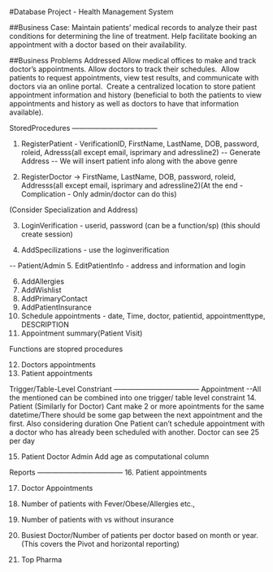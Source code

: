 #Database Project - Health Management System

##Business Case:
Maintain patients’ medical records to analyze their past conditions for determining the line of treatment. 
Help facilitate booking an appointment with a doctor based on their availability. 

##Business Problems Addressed
Allow medical offices to make and track doctor’s appointments.
Allow doctors to track their schedules. 
Allow patients to request appointments, view test results, and communicate with doctors via an online portal. 
Create a centralized location to store patient appointment information and history (beneficial to both the patients to view appointments and history as well as doctors to have that information available).


StoredProcedures
————————————

1. RegisterPatient - VerificationID, FirstName, LastName, DOB, password, roleid, Adresss(all except email, isprimary and adressline2)
-- Generate Address
-- We will insert patient info along with the above genre


2. RegisterDoctor ->  FirstName, LastName, DOB, password, roleid, Addresss(all except email, isprimary and adressline2)(At the end - Complication - Only admin/doctor can do this)

(Consider Specialization and Address)

3. LoginVerification - userid, password (can be a function/sp) (this should create session)

4. AddSpecilizations - use the loginverification

-- Patient/Admin
5. EditPatientInfo - address and information and login

6. AddAllergies
7. AddWishlist
8. AddPrimaryContact
9. AddPatientInsurance
10. Schedule appointments - date, Time, doctor, patientid, appointmenttype, DESCRIPTION
11. Appointment summary(Patient Visit)

Functions are stopred procedures

12. Doctors appointments
13. Patient appointments

Trigger/Table-Level Constriant
————————————
Appointment --All the mentioned can be combined into one trigger/ table level constraint
    14. Patient (Similarly for Doctor) Cant make 2 or more apointments for the same datetime/There should be some gap between the next appointment and the first. Also considering duration
    One Patient can’t schedule appointment with a doctor who has already been scheduled with another.
     Doctor can see 25 per day
    
15. Patient Doctor Admin
    Add age as computational column 

Reports
————————————
16. Patient appointments

17. Doctor Appointments

18. Number of patients with Fever/Obese/Allergies etc.,

19. Number of patients with vs without insurance

20. Busiest Doctor/Number of patients per doctor based on month or year. (This covers the Pivot and horizontal reporting)

21. Top Pharma
